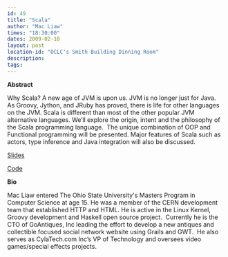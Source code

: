```yaml
---
id: 49
title: "Scala"
author: "Mac Liaw"
times: "18:30:00"
dates: 2009-02-10
layout: post
location-id: "OCLC's Smith Building Dinning Room"  
description: 
tags: 
---
```

 **Abstract**

Why Scala? A new age of JVM is upon us. JVM is no longer just for Java. As Groovy, Jython, and JRuby has proved, there is life for other languages on the JVM. Scala is different than most of the other popular JVM alternative languages. We’ll explore the origin, intent and the philosophy of the Scala programming language.&nbsp; The unique combination of OOP and Functional programming will be presented. Major features of Scala such as actors, type inference and Java integration will also be discussed.

[Slides](http://tinyurl.com/dbrxzy)

[Code](http://m.3wa.com/?p=304)

**Bio**

Mac Liaw entered The Ohio State University's Masters Program in Computer Science at age 15. He was a member of the CERN development team that established HTTP and HTML. He is active in the Linux Kernel, Groovy development and Haskell open source project.&nbsp; Currently he is the CTO of GoAntiques, Inc leading the effort to develop a new antiques and collectible focused social network website using Grails and GWT.&nbsp; He also serves as CylaTech.com Inc’s VP of Technology and oversees video games/special effects projects.

